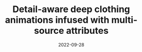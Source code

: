 ---
title: "Detail-aware deep clothing animations infused with multi-source attributes"
collection: publications
permalink: /publication/2022-detail-aware
date: 2022-09-28
venue: 'Computer Graphics Forum'
# paperurl: '/files/pdf/research/202210detail-aware.pdf'
link: 'https://onlinelibrary.wiley.com/doi/10.1111/cgf.14651?af=R'
citation: '<a href="https://li-tianxing.github.io/">Tianxing Li</a>, Rui Shi, <a href="https://graphics.c.u-tokyo.ac.jp/hp/kanai/">Takashi Kanai</a>. <i>Computer Graphics Forum (Presented at Eurographics 2023)</i>, 2023, 42 (1): 231-244.'
---